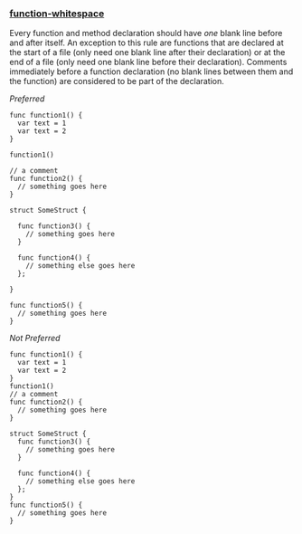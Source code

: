 ### [function-whitespace](https://github.com/sleekbyte/tailor/issues/89)

Every function and method declaration should have _one_ blank line before and after itself. An exception to this rule are functions that are declared at the start of a file (only need one blank line after their declaration) or at the end of a file (only need one blank line before their declaration). Comments immediately before a function declaration (no blank lines between them and the function) are considered to be part of the declaration.

*Preferred*

```
func function1() {
  var text = 1
  var text = 2
}

function1()

// a comment
func function2() {
  // something goes here
}

struct SomeStruct {

  func function3() {
    // something goes here
  }

  func function4() {
    // something else goes here
  };

}

func function5() {
  // something goes here
}
```

*Not Preferred*

```
func function1() {
  var text = 1
  var text = 2
}
function1()
// a comment
func function2() {
  // something goes here
}

struct SomeStruct {
  func function3() {
    // something goes here
  }

  func function4() {
    // something else goes here
  };
}
func function5() {
  // something goes here
}
```
